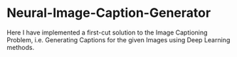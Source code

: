 # Neural-Image-Caption-Generator
Here I have implemented a first-cut solution to the Image Captioning Problem, i.e. Generating Captions for the given Images using Deep Learning methods.
